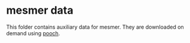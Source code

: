 # mesmer data

This folder contains auxiliary data for mesmer. They are downloaded on demand using [pooch](https://www.fatiando.org/pooch/latest/).
